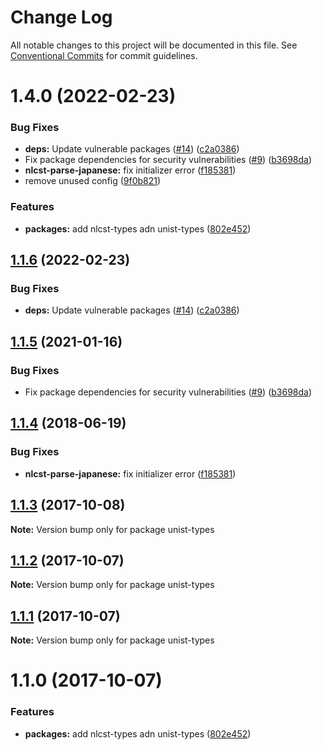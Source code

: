 # Change Log

All notable changes to this project will be documented in this file.
See [Conventional Commits](https://conventionalcommits.org) for commit guidelines.

# 1.4.0 (2022-02-23)


### Bug Fixes

* **deps:** Update vulnerable packages ([#14](https://github.com/azu/nlp-pattern-match/issues/14)) ([c2a0386](https://github.com/azu/nlp-pattern-match/commit/c2a0386d349339a85f1168ad6329fd0e75094f21))
* Fix package dependencies for security vulnerabilities ([#9](https://github.com/azu/nlp-pattern-match/issues/9)) ([b3698da](https://github.com/azu/nlp-pattern-match/commit/b3698da8b74fdf49fac5a645e209d6a0bfcf54d9))
* **nlcst-parse-japanese:** fix initializer error ([f185381](https://github.com/azu/nlp-pattern-match/commit/f1853817afc33d61ba6b79ee2a5b07a5f6cd6d64))
* remove unused config ([9f0b821](https://github.com/azu/nlp-pattern-match/commit/9f0b8211a4b4cd9d2e6835eed412247ef0bc55a3))


### Features

* **packages:** add nlcst-types adn unist-types ([802e452](https://github.com/azu/nlp-pattern-match/commit/802e452f50d0e532fddc3444633e55eb17ed055c))





## [1.1.6](https://github.com/azu/nlp-pattern-match/compare/unist-types@1.1.5...unist-types@1.1.6) (2022-02-23)


### Bug Fixes

* **deps:** Update vulnerable packages ([#14](https://github.com/azu/nlp-pattern-match/issues/14)) ([c2a0386](https://github.com/azu/nlp-pattern-match/commit/c2a0386d349339a85f1168ad6329fd0e75094f21))





## [1.1.5](https://github.com/azu/nlp-pattern-match/compare/unist-types@1.1.4...unist-types@1.1.5) (2021-01-16)


### Bug Fixes

* Fix package dependencies for security vulnerabilities ([#9](https://github.com/azu/nlp-pattern-match/issues/9)) ([b3698da](https://github.com/azu/nlp-pattern-match/commit/b3698da8b74fdf49fac5a645e209d6a0bfcf54d9))





<a name="1.1.4"></a>
## [1.1.4](https://github.com/azu/nlp-pattern-match/compare/unist-types@1.1.3...unist-types@1.1.4) (2018-06-19)


### Bug Fixes

* **nlcst-parse-japanese:** fix initializer error ([f185381](https://github.com/azu/nlp-pattern-match/commit/f185381))




<a name="1.1.3"></a>
## [1.1.3](https://github.com/azu/nlp-pattern-match/compare/unist-types@1.1.2...unist-types@1.1.3) (2017-10-08)




**Note:** Version bump only for package unist-types

<a name="1.1.2"></a>
## [1.1.2](https://github.com/azu/nlp-pattern-match/compare/unist-types@1.1.1...unist-types@1.1.2) (2017-10-07)




**Note:** Version bump only for package unist-types

<a name="1.1.1"></a>
## [1.1.1](https://github.com/azu/nlp-pattern-match/compare/unist-types@1.1.0...unist-types@1.1.1) (2017-10-07)




**Note:** Version bump only for package unist-types

<a name="1.1.0"></a>
# 1.1.0 (2017-10-07)


### Features

* **packages:** add nlcst-types adn unist-types ([802e452](https://github.com/azu/nlp-pattern-match/commit/802e452))

